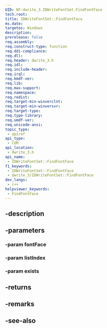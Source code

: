 ```yaml
---
UID: NF:dwrite_3.IDWriteFontSet.FindFontFace
tech.root: 
title: IDWriteFontSet::FindFontFace
ms.date: 
targetos: Windows
description: 
prerelease: false
req.assembly: 
req.construct-type: function
req.ddi-compliance: 
req.dll: 
req.header: dwrite_3.h
req.idl: 
req.include-header: 
req.irql: 
req.kmdf-ver: 
req.lib: 
req.max-support: 
req.namespace: 
req.redist: 
req.target-min-winverclnt: 
req.target-min-winversvr: 
req.target-type: 
req.type-library: 
req.umdf-ver: 
req.unicode-ansi: 
topic_type:
 - apiref
api_type:
 - COM
api_location:
 - dwrite_3.h
api_name:
 - IDWriteFontSet::FindFontFace
f1_keywords:
 - IDWriteFontSet::FindFontFace
 - dwrite_3/IDWriteFontSet::FindFontFace
dev_langs:
 - c++
helpviewer_keywords:
 - FindFontFace
---
```


## -description

## -parameters

### -param fontFace

### -param listIndex

### -param exists

## -returns

## -remarks

## -see-also

